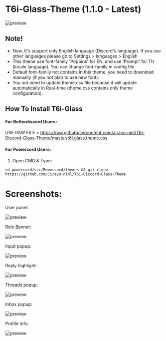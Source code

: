 # T6i-Glass-Theme (1.1.0 - Latest)

![preview](https://theiceji.com/t6iAssets/discord/glassUI/screenshot/full-01.png)

## Note!

* Now, It's support only English language (Discord's language). If you use other languages please go to Settings > languages > English
* This theme use font-family 'Poppins' for EN, and use 'Prompt' for TH (locale language). You can change font-family in config file.
* Default font-family not contains in this theme, you need to download manually (if you not plan to use new font).
* You not need to update theme.css file because it will update automatically in Real-time (theme.css contains only theme configuration).

## How To Install T6i-Glass

#### For **Betterdiscord** Users:

USE RAW FILE > https://raw.githubusercontent.com/Jirayu-ninl/T6i-Discord-Glass-Theme/master/t6i.glass.theme.css
#### For **Powercord** Users:

1. Open CMD & Type:

```
cd powercord/src/Powercord/themes && git clone https://github.com/Jirayu-ninl/T6i-Discord-Glass-Theme
```

<!-- #### For **Goosemod** Users:

1. Click "Home" Button > Themes & Search T6i-Glass
2. Click Import -->

# Screenshots:

User panel:

![preview](https://theiceji.com/t6iAssets/discord/glassUI/screenshot/add-01.png)

Role Banner:

![preview](https://theiceji.com/t6iAssets/discord/glassUI/screenshot/add-02.png)

Input popup:

![preview](https://theiceji.com/t6iAssets/discord/glassUI/screenshot/add-03.png)

Reply highlight:

![preview](https://theiceji.com/t6iAssets/discord/glassUI/screenshot/add-04.png)

Threads popup:

![preview](https://theiceji.com/t6iAssets/discord/glassUI/screenshot/add-05.png)

Inbox popup:

![preview](https://theiceji.com/t6iAssets/discord/glassUI/screenshot/add-06.png)

Profile Info:

![preview](https://theiceji.com/t6iAssets/discord/glassUI/screenshot/add-07.png)